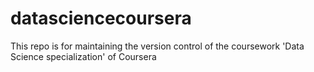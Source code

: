 datasciencecoursera
===================

This repo is for maintaining the version control of the coursework 'Data Science specialization' of Coursera
